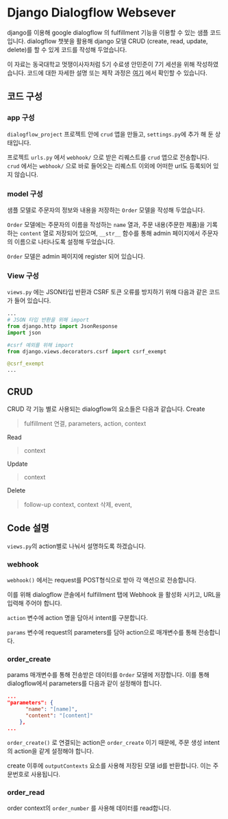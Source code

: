 # Django Dialogflow Websever

django를 이용해 google dialogflow 의 fulfillment 기능을 이용할 수 있는 샘플 코드입니다. dialogflow 챗봇을 활용해 django 모델 CRUD (create, read, update, delete)를 할 수 있게 코드를 작성해 두었습니다.


이 자료는 동국대학교 멋쟁이사자처럼 5기 수료생 안민준이 7기 세션을 위해 작성하였습니다.
코드에 대한 자세한 설명 또는 제작 과정은 <a href="https://ymgym.github.io/%EC%95%84%ED%94%88%EC%A7%80%EB%A0%81%EC%9D%B4/2019/08/13/dialogflow(1).html">여기</a> 에서 확인할 수 있습니다.


## 코드 구성

### app 구성

`dialogflow_project` 프로젝트 안에 `crud` 앱을 만들고, `settings.py`에 추가 해 둔 상태입니다.

프로젝트 `urls.py` 에서 `webhook/` 으로 받은 리퀘스트를 `crud` 앱으로 전송합니다. `crud` 에서는 `webhook/` 으로 바로 들어오는 리퀘스트 이외에 어떠한 url도 등록되어 있지 않습니다.

### model 구성

샘플 모델로 주문자의 정보와 내용을 저장하는 `Order` 모델을 작성해 두었습니다. 

`Order` 모델에는 주문자의 이름을 작성하는 `name` 열과, 주문 내용(주문한 제품)을 기록하는 `content` 열로 저장되어 있으며, `__str__` 함수를 통해 admin 페이지에서 주문자의 이름으로 나타나도록 설정해 두었습니다.

`Order` 모델은 admin 페이지에 register 되어 있습니다.

### View 구성

`views.py` 에는 JSON타입 반환과 CSRF 토큰 오류를 방지하기 위해 다음과 같은 코드가 들어 있습니다.

~~~python
...
# JSON 타입 반환을 위해 import
from django.http import JsonResponse
import json

#csrf 예외를 위해 import
from django.views.decorators.csrf import csrf_exempt

@csrf_exempt
...
~~~
## CRUD

CRUD 각 기능 별로 사용되는 dialogflow의 요소들은 다음과 같습니다.
Create
> fulfillment 연결, parameters, action, context

Read
> context

Update
> context

Delete
> follow-up context, context 삭제, event,


## Code 설명

`views.py`의 action별로 나눠서 설명하도록 하겠습니다.

### webhook

`webhook()` 에서는 request를 POST형식으로 받아 각 액션으로 전송합니다.

이를 위해 dialogflow 콘솔에서 fulfillment 탭에 Webhook 을 활성화 시키고, URL을 입력해 주어야 합니다.

`action` 변수에 action 명을 담아서 intent를 구분합니다. 

`params` 변수에 request의 parameters를 담아 action으로 매개변수를 통해 전송합니다.

### order_create

params 매개변수를 통해 전송받은 데이터를 `Order` 모델에 저장합니다. 이를 통해 dialogflow에서 parameters를 다음과 같이 설정해야 합니다.

~~~JSON
...
"parameters": {
      "name": "[name]",
      "content": "[content]"
    },
...
~~~

`order_create()` 로 연결되는 action은 `order_create` 이기 때문에, 주문 생성 intent의 action을 같게 설정해야 합니다.

create 이후에 `outputContexts` 요소를 사용해 저장된 모델 id를 반환합니다. 이는 주문번호로 사용됩니다.

### order_read

order context의 `order_number` 를 사용해 데이터를 read합니다.

<!--stackedit_data:
eyJoaXN0b3J5IjpbLTY5ODE0NDEwOSwxNTMxNjE5NzM1LDk1Nj
g4NTY0NCwtMTU3NzU2NDAzNSwxMTQ4NTUxMzQwLDY5MTI5NTY2
MiwtMTA1NTQwNjYxNl19
-->